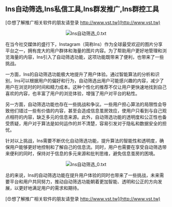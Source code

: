 ## **Ins自动筛选,Ins私信工具,Ins群发推广,Ins群控工具**

[😍想了解推广相关软件的朋友请登录 http://www.vst.tw](http://www.vst.tw)

 <center><img src="https://vst.tw/MP4/tuiguang/png/5.png" alt="Ins自动筛选_0.txt"></center>

在当今社交媒体的盛行下，Instagram（简称Ins）作为全球最受欢迎的图片分享平台之一，拥有庞大的用户群体和海量的图片内容。为了帮助用户更好地管理和浏览海量的内容，Ins引入了自动筛选功能，这项功能既带来了便利，也带来了一些挑战。

一方面，Ins的自动筛选功能极大地提升了用户体验。通过智能算法的分析和识别，Ins可以根据用户的偏好和行为，自动筛选出用户可能感兴趣的内容，减少了用户在浏览时的时间和精力成本。这种个性化的推荐不仅让用户更快速地找到自己喜欢的内容，也丰富了用户的浏览体验，增强了用户对平台的粘性。

另一方面，自动筛选功能也存在一些挑战和争议。一些用户担心算法的局限性会导致他们错过一些有价值的内容，甚至会造成信息茧房效应，使用户只看到与自己观点相符的内容，缺乏多元的信息来源。此外，自动筛选功能的透明度和公正性也备受质疑，用户对于算法是如何运作的并不清楚，容易引发对于隐私和数据安全的担忧。

针对以上挑战，Ins需要不断优化自动筛选功能，提升算法的智能性和透明度，确保用户能够更好地控制和了解自己的信息流。同时，用户也需要在享受自动筛选带来便利的同时，保持对于信息的多元来源和批判思维，避免信息茧房的困境。

 <center><img src="https://vst.tw/MP4/tuiguang/png/4.png" alt="Ins自动筛选_0.txt"></center>

总的来说，Ins的自动筛选功能在提升用户体验的同时也带来了一些挑战，未来需要平台和用户共同努力，推动自动筛选功能朝着更加智能、透明和公正的方向发展，以更好地满足用户的需求和期待。

[😍想了解推广相关软件的朋友请登录 http://www.vst.tw](http://www.vst.tw)



